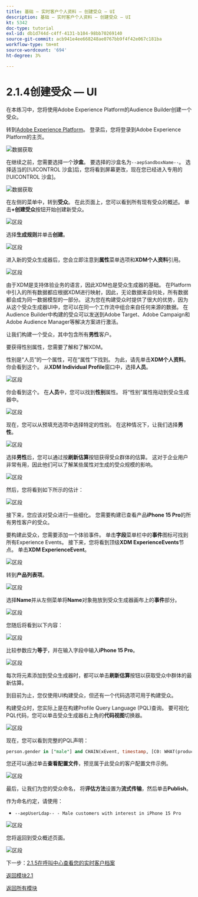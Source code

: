 ```yaml
---
title: 基础 — 实时客户个人资料 — 创建受众 — UI
description: 基础 — 实时客户个人资料 — 创建受众 — UI
kt: 5342
doc-type: tutorial
exl-id: db1d744d-c4ff-4131-b104-98bb70269140
source-git-commit: acb941e4ee668248ae0767bb9f4f42e067c181ba
workflow-type: tm+mt
source-wordcount: '694'
ht-degree: 3%

---
```


# 2.1.4创建受众 — UI

在本练习中，您将使用Adobe Experience Platform的Audience Builder创建一个受众。

转到[Adobe Experience Platform](https://experience.adobe.com/platform)。 登录后，您将登录到Adobe Experience Platform的主页。

![数据获取](./../../../modules/datacollection/module1.2/images/home.png)

在继续之前，您需要选择一个&#x200B;**沙盒**。 要选择的沙盒名为``--aepSandboxName--``。 选择适当的[!UICONTROL 沙盒]后，您将看到屏幕更改，现在您已经进入专用的[!UICONTROL 沙盒]。

![数据获取](./../../../modules/datacollection/module1.2/images/sb1.png)

在左侧的菜单中，转到&#x200B;**受众**。 在此页面上，您可以看到所有现有受众的概述。 单击&#x200B;**+创建受众**&#x200B;按钮开始创建新受众。

![区段](./images/menuseg.png)

选择&#x200B;**生成规则**&#x200B;并单击&#x200B;**创建**。

![区段](./images/menusegbr.png)

进入新的受众生成器后，您会立即注意到&#x200B;**属性**&#x200B;菜单选项和&#x200B;**XDM个人资料**&#x200B;引用。

![区段](./images/segmentationui.png)

由于XDM是支持体验业务的语言，因此XDM也是受众生成器的基础。 在Platform中引入的所有数据都应根据XDM进行映射，因此，无论数据来自何处，所有数据都会成为同一数据模型的一部分。 这为您在构建受众时提供了很大的优势，因为从这个受众生成器UI中，您可以在同一个工作流中组合来自任何来源的数据。 在Audience Builder中构建的受众可以发送到Adobe Target、Adobe Campaign和Adobe Audience Manager等解决方案进行激活。

让我们构建一个受众，其中包含所有&#x200B;**男性**&#x200B;客户。

要获得性别属性，您需要了解和了解XDM。

性别是“人员”的一个属性，可在“属性”下找到。 为此，请先单击&#x200B;**XDM个人资料**。 你会看到这个。 从&#x200B;**XDM Individual Profile**&#x200B;窗口中，选择&#x200B;**人员**。

![区段](./images/person.png)

你会看到这个。 在&#x200B;**人员**&#x200B;中，您可以找到&#x200B;**性别**&#x200B;属性。 将“性别”属性拖动到受众生成器中。

![区段](./images/gender.png)

现在，您可以从预填充选项中选择特定的性别。 在这种情况下，让我们选择&#x200B;**男性**。

![区段](./images/genderselection.png)

选择&#x200B;**男性**&#x200B;后，您可以通过按&#x200B;**刷新估算**&#x200B;按钮获得受众群体的估算。 这对于企业用户非常有用，因此他们可以了解某些属性对生成的受众规模的影响。

![区段](./images/segmentpreview.png)

然后，您将看到如下所示的估计：

![区段](./images/segmentpreviewest.png)

接下来，您应该对受众进行一些细化。 您需要构建已查看产品&#x200B;**iPhone 15 Pro**&#x200B;的所有男性客户的受众。

要构建此受众，您需要添加一个体验事件。 单击&#x200B;**字段**&#x200B;菜单栏中的&#x200B;**事件**&#x200B;图标可找到所有Experience Events。 接下来，您将看到顶级&#x200B;**XDM ExperienceEvents**&#x200B;节点。 单击&#x200B;**XDM ExperienceEvent**。

![区段](./images/findee.png)

转到&#x200B;**产品列表项**。

![区段](./images/plitems.png)

选择&#x200B;**Name**&#x200B;并从左侧菜单将&#x200B;**Name**&#x200B;对象拖放到受众生成器画布上的&#x200B;**事件**&#x200B;部分。

![区段](./images/eeweb.png)

您随后将看到以下内容：

![区段](./images/eewebpdtlname.png)

比较参数应为&#x200B;**等于**，并在输入字段中输入&#x200B;**iPhone 15 Pro**。

![区段](./images/pv.png)

每次将元素添加到受众生成器时，都可以单击&#x200B;**刷新估算**&#x200B;按钮以获取受众中群体的最新估算。

到目前为止，您仅使用UI构建受众，但还有一个代码选项可用于构建受众。

构建受众时，您实际上是在构建Profile Query Language (PQL)查询。 要可视化PQL代码，您可以单击受众生成器右上角的&#x200B;**代码视图**&#x200B;切换器。

![区段](./images/codeview.png)

现在，您可以看到完整的PQL声明：

```sql
person.gender in ["male"] and CHAIN(xEvent, timestamp, [C0: WHAT(productListItems.exists(name.equals("iPhone 15 Pro", false)))])
```

您还可以通过单击&#x200B;**查看配置文件**，预览属于此受众的客户配置文件示例。

![区段](./images/previewprofilesdtl.png)

最后，让我们为您的受众命名，
将**评估方法**&#x200B;设置为&#x200B;**流式传输**，然后单击&#x200B;**Publish**。

作为命名约定，请使用：

- `--aepUserLdap-- - Male customers with interest in iPhone 15 Pro`

![区段](./images/segmentname.png)

您将返回到受众概述页面。

![区段](./images/savedsegment.png)

下一步：[2.1.5在呼叫中心查看您的实时客户档案](./ex5.md)

[返回模块2.1](./real-time-customer-profile.md)

[返回所有模块](../../../overview.md)
